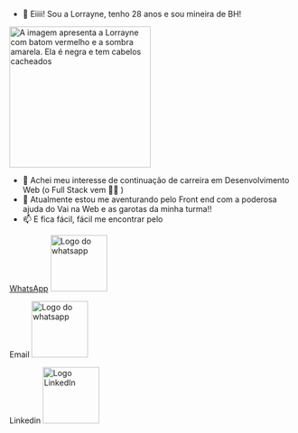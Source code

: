 - 👋 Eiiii! Sou a Lorrayne, tenho 28 anos e sou mineira de BH!
  
<picture>
 <source media="(prefers-color-scheme: dark)" srcset="https://avatars.githubusercontent.com/u/134940985?v=4" width="250px">
 <source media="(prefers-color-scheme: light)" srcset="https://avatars.githubusercontent.com/u/134940985?v=4" width="250px">
 <img alt="A imagem apresenta a Lorrayne com batom vermelho e a sombra amarela. Ela é negra e tem cabelos cacheados" src="https://avatars.githubusercontent.com/u/134940985?v=4" width="250px">
</picture>

- 👀 Achei meu interesse de continuação de carreira em Desenvolvimento Web (o Full Stack vem 🙌🏻 )
- 🌱 Atualmente estou me aventurando pelo Front end com a poderosa ajuda do Vai na Web e as garotas da minha turma!!
- 📫 E fica fácil, fácil me encontrar pelo

[WhatsApp](https://wa.me/qr/CNWHQJLETM75D1)
<picture>
 <source media="(prefers-color-scheme: dark)" srcset="https://w7.pngwing.com/pngs/713/815/png-transparent-whatsapp-iphone-whatsapp-logo-monochrome-black-thumbnail.png" width="100px">
 <source media="(prefers-color-scheme: light)" srcset="https://w7.pngwing.com/pngs/713/815/png-transparent-whatsapp-iphone-whatsapp-logo-monochrome-black-thumbnail.png" width="100px">
 <img alt="Logo do whatsapp" src="https://w7.pngwing.com/pngs/713/815/png-transparent-whatsapp-iphone-whatsapp-logo-monochrome-black-thumbnail.png" width="100px">
</picture>

Email 
<picture>
<source media="(prefers-color-scheme: dark)" srcset="https://w7.pngwing.com/pngs/612/278/png-transparent-email-illustration-gmail-computer-icons-email-google-symbol-gmail-angle-rectangle-triangle-thumbnail.png" width="100px">
 <source media="(prefers-color-scheme: light)" srcset="https://w7.pngwing.com/pngs/612/278/png-transparent-email-illustration-gmail-computer-icons-email-google-symbol-gmail-angle-rectangle-triangle-thumbnail.png" width="100px">
 <img alt="Logo do whatsapp" src="https://w7.pngwing.com/pngs/612/278/png-transparent-email-illustration-gmail-computer-icons-email-google-symbol-gmail-angle-rectangle-triangle-thumbnail.png" width="100px">
</picture>

Linkedin
<picture>
 <source media="(prefers-color-scheme: dark)" srcset="https://w7.pngwing.com/pngs/371/396/png-transparent-computer-icons-linkedin-logo-linkedin-white-angle-text-logo-thumbnail.png" width="100px">
 <source media="(prefers-color-scheme: light)" srcset="https://w7.pngwing.com/pngs/371/396/png-transparent-computer-icons-linkedin-logo-linkedin-white-angle-text-logo-thumbnail.png" width="100x">
 <img alt="Logo LinkedIn" src="https://w7.pngwing.com/pngs/371/396/png-transparent-computer-icons-linkedin-logo-linkedin-white-angle-text-logo-thumbnail.png" width="100px">
</picture>

<!---
lolimamota/lolimamota is a ✨ special ✨ repository because its `README.md` (this file) appears on your GitHub profile.
You can click the Preview link to take a look at your changes.
--->
